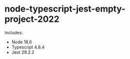 # node-typescript-jest-empty-project-2022 

Includes:
 - Node 18.6
 - Typescript 4.8.4
 - Jest 29.2.2
